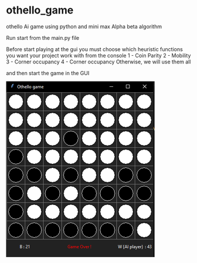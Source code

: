 # othello_game

othello Ai game using python and mini max Alpha beta algorithm

Run start from the main.py file 

Before start playing at the gui you must choose which heuristic functions you want your project work with from the console
1 - Coin Parity
2 - Mobility   
3 - Corner occupancy
4 - Corner occupancy
Otherwise, we will use them all

and then start the game in the GUI

![othello](https://github.com/ahmednaser7897/othello_game/blob/main/game%20image.png)



